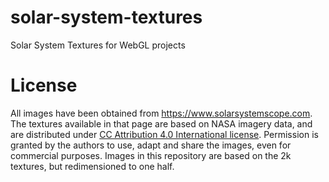 # solar-system-textures
Solar System Textures for WebGL projects

# License
All images have been obtained from https://www.solarsystemscope.com. The textures available in that page are based on NASA imagery data, and are distributed under [CC Attribution 4.0 International license](https://creativecommons.org/licenses/by/4.0/). Permission is granted by the authors to use, adapt and share the images, even for commercial purposes. Images in this repository are based on the 2k textures, but redimensioned to one half.
